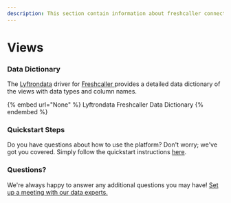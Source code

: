 ```yaml
---
description: This section contain information about freshcaller connector views information
---
```


# Views

### Data Dictionary

The [Lyftrondata](https://www.lyftrondata.com/) driver for [Freshcaller](None/)[ ](https://www.lyftrondata.com/integration/freshcaller/)provides a detailed data dictionary of the views with data types and column names.

{% embed url="None" %}
Lyftrondata Freshcaller Data Dictionary
{% endembed %}

### Quickstart Steps

Do you have questions about how to use the platform? Don't worry; we've got you covered. Simply follow the quickstart instructions [here](../README.md).

### Questions? <a href="#questions" id="questions"></a>

We're always happy to answer any additional questions you may have! [Set up a meeting with our data experts.](https://www.lyftrondata.com/book-a-meeting/)


